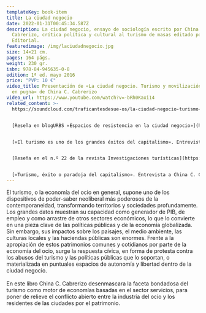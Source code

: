 ```yaml
---
templateKey: book-item
title: La ciudad negocio
date: 2022-01-31T00:45:34.587Z
description: La ciudad negocio, ensayo de sociología escrito por China C.
  Cabrerizo, crítica política y cultural al turismo de masas editado por Cisma
  Editorial.
featuredimage: /img/laciudadnegocio.jpg
size: 14×21 cm.
pages: 164 págs.
weight: 230 gr.
isbn: 978-84-945635-0-8
edition: 1ª ed. mayo 2016
price: "PVP: 10 €"
video_title: Presentación de «La ciudad negocio. Turismo y movilización social
  en pugna» de China C. Cabrerizo
video_url: https://www.youtube.com/watch?v=-bRh0Kaxi14
related_content: >-
  https://soundcloud.com/traficantesdesue-os/la-ciudad-negocio-turismo-y-movilizacion-social-en-pugna


  [Reseña en blogURBS «Espacios de resistencia en la ciudad negocio»](http://www2.ual.es/RedURBS/BlogURBS/espacios-de-resistencia-en-la-ciudad-negocio-una-resena-a-la-ultima-publicacion-de-cisma-editorial/)


  [«El turismo es uno de los grandes éxitos del capitalismo». Entrevista a China C. Cabrerizo en el periódico Somos Malasaña](http://www.somosmalasana.com/china-c-cabrerizo/)


  [Reseña en el n.º 22 de la revista Investigaciones turísticas](https://rua.ua.es/dspace/bitstream/10045/61315/1/Investigaciones_Turisticas_12_10.pdf)


  [«Turismo, éxito o paradoja del capitalismo». Entrevista a China C. Cabrerizo en la revista Talaia](http://cismaeditorial.es/images/Entrevista_China_Talaia_06.pdf)
---
```

El turismo, o la economía del ocio en general, supone uno de los dispositivos de poder-saber neoliberal más poderosos de la contemporaneidad, transformando territorios y sociedades profundamente. Los grandes datos muestran su capacidad como generador de PIB, de empleo y como arrastre de otros sectores económicos, lo que lo convierte en una pieza clave de las políticas públicas y de la economía globalizada. Sin embargo, sus impactos sobre los paisajes, el medio ambiente, las culturas locales y las haciendas públicas son enormes. Frente a la apropiación de estos patrimonios comunes y cotidianos por parte de la economía del ocio, surge la respuesta cívica, en forma de protesta contra los abusos del turismo y las políticas públicas que lo soportan, o materializada en puntuales espacios de autonomía y libertad dentro de la ciudad negocio.\
\
En este libro China C. Cabrerizo desenmascara la faceta bondadosa del turismo como motor de economías basadas en el sector servicios, para poner de relieve el conflicto abierto entre la industria del ocio y los residentes de las ciudades por el patrimonio.